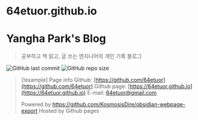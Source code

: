 # 64etuor.github.io
# Yangha Park's Blog
> 공부하고 책 읽고, 글 쓰는 엔지니어의 개인 기록 블로그

![GitHub last commit](https://img.shields.io/github/last-commit/64etuor/64etuor.github.io)
![GitHub repo size](https://img.shields.io/github/repo-size/64etuor/64etuor.github.io)


>[!example] Page info
>Github: [https://github.com/64etuor](https://github.com/64etuor)
>Github page: [https://64etuor.github.io](https://64etuor.github.io)
>E-mail: 64etuor@gmail.com
>
>Powered by https://github.com/KosmosisDire/obsidian-webpage-export
>Hosted by Github pages
